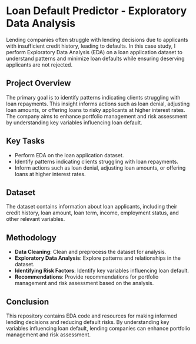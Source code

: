 # Loan Default Predictor - Exploratory Data Analysis

Lending companies often struggle with lending decisions due to applicants with insufficient credit history, leading to defaults. In this case study, I perform Exploratory Data Analysis (EDA) on a loan application dataset to understand patterns and minimize loan defaults while ensuring deserving applicants are not rejected.

## Project Overview
The primary goal is to identify patterns indicating clients struggling with loan repayments. This insight informs actions such as loan denial, adjusting loan amounts, or offering loans to risky applicants at higher interest rates. The company aims to enhance portfolio management and risk assessment by understanding key variables influencing loan default.

## Key Tasks
- Perform EDA on the loan application dataset.
- Identify patterns indicating clients struggling with loan repayments.
- Inform actions such as loan denial, adjusting loan amounts, or offering loans at higher interest rates.

## Dataset
The dataset contains information about loan applicants, including their credit history, loan amount, loan term, income, employment status, and other relevant variables.

## Methodology
- **Data Cleaning**: Clean and preprocess the dataset for analysis.
- **Exploratory Data Analysis**: Explore patterns and relationships in the dataset.
- **Identifying Risk Factors**: Identify key variables influencing loan default.
- **Recommendations**: Provide recommendations for portfolio management and risk assessment based on the analysis.

## Conclusion
This repository contains EDA code and resources for making informed lending decisions and reducing default risks. By understanding key variables influencing loan default, lending companies can enhance portfolio management and risk assessment.


